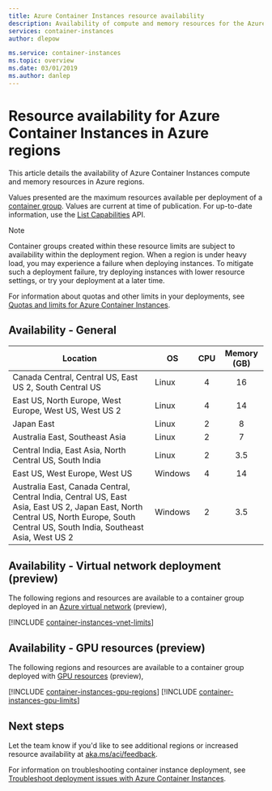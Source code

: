 ```yaml
---
title: Azure Container Instances resource availability
description: Availability of compute and memory resources for the Azure Container Instances service in different Azure regions.
services: container-instances
author: dlepow

ms.service: container-instances
ms.topic: overview
ms.date: 03/01/2019
ms.author: danlep
---
```

# Resource availability for Azure Container Instances in Azure regions

This article details the availability of Azure Container Instances compute and memory resources in Azure regions. 

Values presented are the maximum resources available per deployment of a [container group](container-instances-container-groups.md). Values are current at time of publication. For up-to-date information, use the [List Capabilities](/rest/api/container-instances/listcapabilities/listcapabilities) API. 

> [!NOTE]
> Container groups created within these resource limits are subject to availability within the deployment region. When a region is under heavy load, you may experience a failure when deploying instances. To mitigate such a deployment failure, try deploying instances with lower resource settings, or try your deployment at a later time.

For information about quotas and other limits in your deployments, see [Quotas and limits for Azure Container Instances](container-instances-quotas.md).

## Availability - General

| Location | OS | CPU | Memory (GB) |
| -------- | -- | :---: | :-----------: |
| Canada Central, Central US, East US 2, South Central US | Linux | 4 | 16 |
| East US, North Europe, West Europe, West US, West US 2 | Linux | 4 | 14 |
| Japan East | Linux | 2 | 8 |
| Australia East, Southeast Asia | Linux | 2 | 7 |
| Central India, East Asia, North Central US, South India | Linux | 2 | 3.5 |
| East US, West Europe, West US | Windows | 4 | 14 |
| Australia East, Canada Central, Central India, Central US, East Asia, East US 2, Japan East, North Central US, North Europe, South Central US, South India, Southeast Asia, West US 2 | Windows | 2 | 3.5 |

## Availability - Virtual network deployment (preview)

The following regions and resources are available to a container group deployed in an [Azure virtual network](container-instances-vnet.md) (preview),

[!INCLUDE [container-instances-vnet-limits](../../includes/container-instances-vnet-limits.md)]

## Availability - GPU resources (preview)

The following regions and resources are available to a container group deployed with [GPU resources](container-instances-gpu.md) (preview),

[!INCLUDE [container-instances-gpu-regions](../../includes/container-instances-gpu-regions.md)]
[!INCLUDE [container-instances-gpu-limits](../../includes/container-instances-gpu-limits.md)]

## Next steps

Let the team know if you'd like to see additional regions or increased resource availability at [aka.ms/aci/feedback](https://aka.ms/aci/feedback).

For information on troubleshooting container instance deployment, see [Troubleshoot deployment issues with Azure Container Instances](container-instances-troubleshooting.md).
